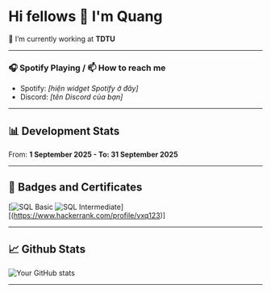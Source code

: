 # Hi fellows 👋 I'm Quang

🔭 I’m currently working at **TDTU**  

---

### 🎧 Spotify Playing / 📫 How to reach me
- Spotify: *[hiện widget Spotify ở đây]*  
- Discord: *[tên Discord của bạn]*  

---

## 📊 Development Stats
From: **1 September 2025 - To: 31 September 2025**


---

## 🏅 Badges and Certificates
[![SQL Basic](https://img.shields.io/badge/SQL%20Basic-Verified-brightgreen?logo=sqlite&logoColor=white)
![SQL Intermediate](https://img.shields.io/badge/SQL%20Intermediate-Verified-brightgreen?logo=database&logoColor=white)][(https://www.hackerrank.com/profile/vxq123)]

---

## 📈 Github Stats
![Your GitHub stats](https://github-readme-stats.vercel.app/api?username=maoleng&show_icons=true&theme=radical)

---


